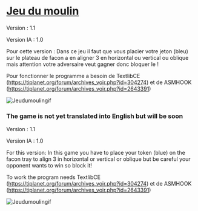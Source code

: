 # [Jeu du moulin](https://tiplanet.org/forum/archives_voir.php?id=2833473)

  Version : 1.1
 
  Version IA : 1.0

  Pour cette version :
Dans ce jeu il faut que vous placier votre jeton (bleu)
sur le plateau de facon a en aligner 3 en horizontal ou vertical ou oblique
mais attention votre adversaire veut gagner donc bloquer le !

Pour fonctionner le programme a besoin de TextlibCE (https://tiplanet.org/forum/archives_voir.php?id=304274)
et de ASMHOOK (https://tiplanet.org/forum/archives_voir.php?id=2643391)

![Jeudumoulingif](https://user-images.githubusercontent.com/93646709/147883023-9f078538-cacd-4c6b-b702-f4d432f8d9de.gif)

### The game is not yet translated into English but will be soon

  Version : 1.1

  Version IA : 1.0

For this version: In this game you have to place your token (blue) on the facon tray to align 3 in horizontal or vertical or oblique but be careful your opponent wants to win so block it!

To work the program needs TextlibCE (https://tiplanet.org/forum/archives_voir.php?id=304274)
et de ASMHOOK (https://tiplanet.org/forum/archives_voir.php?id=2643391)

![Jeudumoulingif](https://user-images.githubusercontent.com/93646709/147883023-9f078538-cacd-4c6b-b702-f4d432f8d9de.gif)

  

